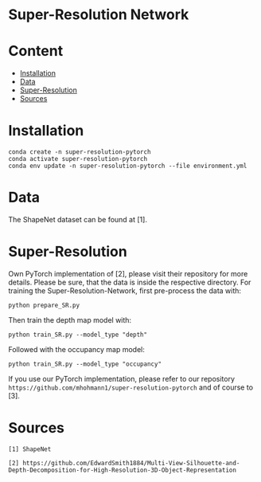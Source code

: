 # Super-Resolution Network

# Content
- [Installation](#installation)
- [Data](#data)
- [Super-Resolution](#super-resolution)
- [Sources](#sources)

# Installation

```
conda create -n super-resolution-pytorch
conda activate super-resolution-pytorch
conda env update -n super-resolution-pytorch --file environment.yml
```

# Data

The ShapeNet dataset can be found at [1].

# Super-Resolution

Own PyTorch implementation of [2], please visit their repository for more details. Please be sure, that the data is inside the respective directory. For training the Super-Resolution-Network, first pre-process the data with:

```
python prepare_SR.py
```

Then train the depth map model with:

```
python train_SR.py --model_type "depth"
```

Followed with the occupancy map model:

```
python train_SR.py --model_type "occupancy"
```

If you use our PyTorch implementation, please refer to our repository `https://github.com/mhohmann1/super-resolution-pytorch` and of course to [3].


# Sources

`[1] ShapeNet`

`[2] https://github.com/EdwardSmith1884/Multi-View-Silhouette-and-Depth-Decomposition-for-High-Resolution-3D-Object-Representation`
